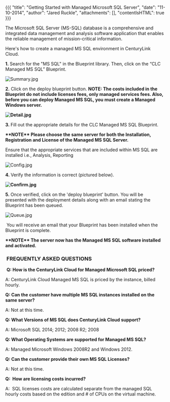{{{
  "title": "Getting Started with Managed Microsoft SQL Server",
  "date": "11-10-2014",
  "author": "Jared Ruckle",
  "attachments": [],
  "contentIsHTML": true
}}}

<p>The Microsoft SQL Server (MS-SQL) database is a comprehensive and integrated data management and analysis software application that enables the reliable management of mission-critical information.</p>
<p>Here's how to create a managed MS SQL environment in CenturyLink Cloud.</p>
<p><strong>1.&nbsp;</strong>Search for the "MS SQL" in the Blueprint library. Then, click on the “CLC Managed MS SQL” Blueprint.</p>
<p><img src="https://t3n.zendesk.com/attachments/token/PYtc3AftHQdmEpzapAaHmqt4Y/?name=Summary.jpg" alt="Summary.jpg" />
</p>
<p><strong>2.</strong> Click on the deploy blueprint button.&nbsp;<strong>NOTE: The costs included in the Blueprint do not include licenses fees, only managed services fees. Also, before you can deploy Managed MS SQL, you must create a Managed Windows server.</strong>
</p>
<p><strong><img src="https://t3n.zendesk.com/attachments/token/Z7Kh5cXfh6uaeo87rmD4rYZ2u/?name=Detail.jpg" alt="Detail.jpg" /></strong>
</p>
<p><strong>3.&nbsp;</strong>Fill out the appropriate details for the CLC Managed MS SQL Blueprint.</p>
<p><strong>**NOTE** Please choose the same server for both the Installation, Registration and License of the Managed MS SQL Server.</strong>
</p>
<p>Ensure that the appropriate services that are included within MS SQL are installed i.e., Analysis, Reporting</p>
<p><img src="https://t3n.zendesk.com/attachments/token/ev3HlBnkhYsVvqrasYKQod1lX/?name=Config.jpg" alt="Config.jpg" />
</p>
<p><strong>4.&nbsp;</strong>Verify the information is correct (pictured below).</p>
<p><strong><img src="https://t3n.zendesk.com/attachments/token/48ejc3y2YQPrHJJpxU8dbfN0z/?name=Confirm.jpg" alt="Confirm.jpg" />&nbsp;</strong>
</p>
<p><strong>5.&nbsp;</strong>Once verified, click on the 'deploy blueprint' button. You will be presented with the deployment details along with an email stating the Blueprint has been queued.</p>
<p><img src="https://t3n.zendesk.com/attachments/token/mhc0FxUs2wo2h8OK8Vyp5ZgBH/?name=Queue.jpg" alt="Queue.jpg" /></p>
<p>&nbsp;You will receive an email that your Blueprint has been installed when the Blueprint is complete.</p>
<p><strong>**NOTE** The server now has the Managed MS SQL software installed and activated.</strong>
</p>
<h3><strong>&nbsp;FREQUENTLY ASKED QUESTIONS</strong></h3>
<p>&nbsp;<strong>Q: How is the CenturyLink Cloud for Managed Microsoft SQL priced?</strong>
</p>
<p>A: CenturyLink Cloud Managed MS SQL is priced by the instance, billed hourly.</p>
<p><strong>Q: Can the customer have multiple MS SQL instances installed on the same server? </strong>
</p>
<p>A: Not at this time.</p>
<p><strong>Q: What Versions of MS SQL does CenturyLink Cloud support? </strong>
</p>
<p>A: Microsoft SQL 2014; 2012; 2008 R2; 2008</p>
<p><strong>Q: What Operating Systems are supported for Managed MS SQL? </strong>
</p>
<p>A: Managed Microsoft Windows 2008R2 and Windows 2012.</p>
<p><strong>Q: Can the customer provide their own MS SQL Licenses?</strong>
</p>
<p>A: Not at this time.</p>
<p><strong>Q: &nbsp;How are licensing costs incurred?</strong>
</p>
<p>A: &nbsp;SQL licenses costs are calculated separate from the managed SQL hourly costs based on the edition and # of CPUs on the virtual machine.</p>